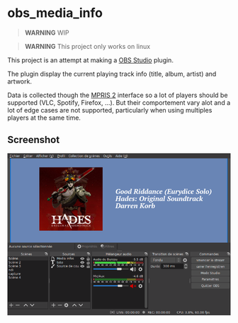 # obs_media_info

> **WARNING** WIP

> **WARNING** This project only works on linux

This project is an attempt at making a [OBS Studio](https://obsproject.com/) plugin.

The plugin display the current playing track info (title, album, artist) and artwork.

Data is collected though the [MPRIS 2](https://specifications.freedesktop.org/mpris-spec/latest/) interface so a lot of players should be supported (VLC, Spotify, Firefox, ...). But their comportement vary alot and a lot of edge cases are not supported, particularly when using multiples players at the same time.

## Screenshot
![Screenshot of obs with the plugin installed](screen.png)
